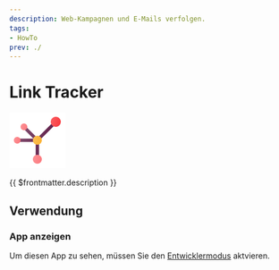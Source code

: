 ```yaml
---
description: Web-Kampagnen und E-Mails verfolgen.
tags:
- HowTo
prev: ./
---
```

# Link Tracker
![icons_odoo_website_partner](assets/icons_odoo_website_partner.png)

{{ $frontmatter.description }}

## Verwendung

### App anzeigen

Um diesen App zu sehen, müssen Sie den [Entwicklermodus](Settings.md#Entwicklermodus%20aktivieren) aktvieren.